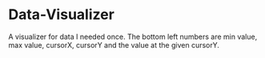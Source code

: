 # Data-Visualizer
A visualizer for data I needed once. 
The bottom left numbers are min value, max value, cursorX, cursorY and the value at the given cursorY.
